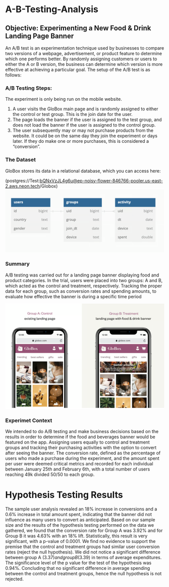 # A-B-Testing-Analysis
## Objective: Experimenting a New Food & Drink Landing Page Banner
An A/B test is an experimentation technique used by businesses to compare two versions of a webpage, advertisement, or product feature to determine which one performs better. By randomly assigning customers or users to either the A or B version, the business can determine which version is more effective at achieving a particular goal.
The setup of the A/B test is as follows:
### A/B Testing Steps:
The experiment is only being run on the mobile website.
  1. A user visits the GloBox main page and is randomly assigned to either the control or test group. This is the join date for the user.
  2. The page loads the banner if the user is assigned to the test group, and does not load the banner if the user is assigned to the control group.
  3. The user subsequently may or may not purchase products from the website. It could be on the same day they join the experiment or days later. If they do make one or more purchases, this is considered a “conversion”.
### The Dataset
GloBox stores its data in a relational database, which you can access here:

(postgres://Test:bQNxVzJL4g6u@ep-noisy-flower-846766-pooler.us-east-2.aws.neon.tech/Globox)
![Alt Text](https://github.com/Fitasdj/A-B-Testing-Analysis/blob/main/DataSet.png)

### Summary
A/B testing was carried out for a landing page banner displaying food and product categories. In the trial, users were placed into two groups: A and B, which acted as the control and treatment, respectively. Tracking the proper data for each group, such as conversion rates and spending amounts, to evaluate how effective the banner is during a specific time period


![Alt Text](https://github.com/Fitasdj/A-B-Testing-Analysis/blob/main/Interface.png)

### Experimet Context 
We intended to do A/B testing and make business decisions based on the results in order to determine if the food and beverages banner would be featured on the app. Assigning users equally to control and treatment groups and tracking their purchasing activities with the option to convert after seeing the banner.
The conversion rate, defined as the percentage of users who made a purchase during the experiment, and the amount spent per user were deemed critical metrics and recorded for each individual between January 25th and February 6th, with a total number of users reaching 49k divided 50/50 to each group.

# Hypothesis Testing Results 
The sample user analysis revealed an 18% increase in conversions and a 0.6% increase in total amount spent, indicating that the banner did not influence as many users to convert as anticipated.
Based on our sample size and the results of the hypothesis testing performed on the data we gathered, we found that the conversion rate for Group A was 3.92% and for Group B it was 4.63% with an 18% lift. Statistically, this result is very significant, with a p-value of 0.0001. We find no evidence to support the premise that the control and treatment groups had similar user conversion rates (reject the null hypothesis).
We did not notice a significant difference between group A (3.37$) and group B (3.39$) in terms of average expenditures. The significance level of the p value for the test of the hypothesis was 0.94%. Concluding that no significant difference in average spending between the control and treatment groups, hence the null hypothesis is not rejected.
